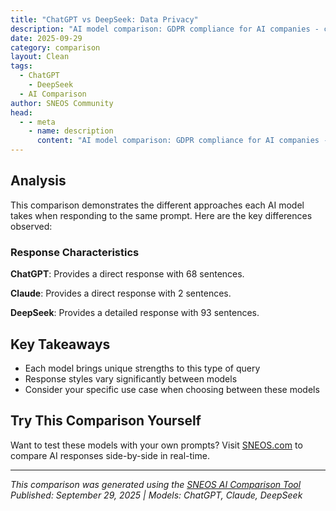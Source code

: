 ```yaml
---
title: "ChatGPT vs DeepSeek: Data Privacy"
description: "AI model comparison: GDPR compliance for AI companies - create a comprehensive privacy policy..."
date: 2025-09-29
category: comparison
layout: Clean
tags:
  - ChatGPT
    - DeepSeek
  - AI Comparison
author: SNEOS Community
head:
  - - meta
    - name: description
      content: "AI model comparison: GDPR compliance for AI companies - create a comprehensive privacy policy..."
---
```


<ChatComparison
  title="ChatGPT vs DeepSeek: Data Privacy"
  prompt="GDPR compliance for AI companies - create a comprehensive privacy policy"
  :responses='{
    "ChatGPT": "Certainly! Below is a comprehensive GDPR-compliant privacy policy tailored for AI companies. This template can be customized to your specific business, services, and data processing activities.\n\n---\n\n**Privacy Policy**\n\n_Last Updated: [Date]_\n\n**1. Introduction**\n\n[Company Name] (\u0022we,\u0022 \u0022our,\u0022 \u0022us\u0022) is committed to protecting and respecting your privacy. This Privacy Policy explains how we collect, use, disclose, and safeguard your personal data when you use our AI products and services, in compliance with the EU General Data Protection Regulation (GDPR) (Regulation (EU) 2016/679).\n\nPlease read this policy carefully to understand our views and practices regarding your personal data and how we will treat it.\n\n**2. Data Controller**\n\n[Company Name]  \nRegistered Address: [Address]  \nContact Email: [Email Address]  \nData Protection Officer (DPO): [Name and Contact]\n\nWe are the data controller responsible for your personal data.\n\n**3. Personal Data We Collect**\n\nWe may collect and process the following data about you:\n\n- **Identity Data:** name, username, date of birth, gender.  \n- **Contact Data:** email address, postal address, phone number.  \n- **Technical Data:** IP address, device type, browser type, operating system, log information, cookies data.  \n- **Usage Data:** interaction with our AI services, including input data, outputs generated, preferences, and settings.  \n- **Communication Data:** correspondence you send to us or we send to you.\n\n**Special Categories of Personal Data:**  \nIf our AI services process any special categories of data (e.g., health data), we will obtain explicit consent or ensure another lawful basis applies.\n\n**4. How We Collect Your Personal Data**\n\n- Directly from you when you use our website, services, or communicate with us.  \n- Automatically through cookies and similar technologies.  \n- From third parties such as analytics providers or public sources, when applicable.\n\n**5. Purposes and Legal Bases for Processing**\n\nWe process your personal data for the following purposes and based on the corresponding legal bases:\n\n| Purpose                         | Legal Basis                                 |\n|--------------------------------|---------------------------------------------|\n| To provide and maintain our AI services | Performance of a contract with you        |\n| To manage your account and provide support | Performance of a contract; Legitimate interests |\n| To improve and develop our AI models and services | Legitimate interests (research and development) |\n| To communicate with you, including marketing (if consented) | Consent or Legitimate interests           |\n| To comply with legal obligations | Legal obligation                            |\n\nWhere you have given consent (e.g., for marketing), you may withdraw it at any time.\n\n**6. Sharing and Disclosure of Personal Data**\n\nWe do not sell your personal data. We may share your personal data with:\n\n- Service providers and partners who perform services on our behalf, under confidentiality agreements.  \n- Legal authorities if required by law or to protect our rights.  \n- In case of a merger, acquisition, or sale of assets, personal data may be transferred as part of the transaction.\n\nWhere applicable, we ensure that third parties provide sufficient guarantees of GDPR compliance.\n\n**7. International Transfers**\n\nIf personal data is transferred outside the European Economic Area (EEA), we will ensure appropriate safeguards, such as Standard Contractual Clauses or adequacy decisions, are in place to protect your data.\n\n**8. Data Retention**\n\nWe retain your personal data only for as long as necessary to fulfill the purposes outlined in this policy, including legal, accounting, or reporting requirements. Retention periods vary depending on the data type and legal obligations.\n\n**9. Your Rights under GDPR**\n\nUnder GDPR, you have the following rights:\n\n- **Right to Access:** Request confirmation of whether your personal data is processed and obtain a copy.  \n- **Right to Rectification:** Correct inaccurate or incomplete data.  \n- **Right to Erasure (\u0022Right to be Forgotten\u0022):** Request deletion of your personal data under certain conditions.  \n- **Right to Restrict Processing:** Limit how we use your data in specific circumstances.  \n- **Right to Data Portability:** Receive your data in a structured, commonly used format.  \n- **Right to Object:** Object to processing based on legitimate interests or direct marketing.  \n- **Rights related to Automated Decision-Making:** Including profiling, you have the right not to be subject to solely automated decisions with significant effects unless safeguards are in place.\n\nTo exercise your rights, please contact us at [contact email].\n\nWe will respond to requests within one month as required by GDPR. In some cases, this period may be extended if requests are complex.\n\n**10. Security Measures**\n\nWe implement appropriate technical and organizational measures to protect your personal data against unauthorized or unlawful processing, accidental loss, destruction, or damage. This includes encryption, access controls, secure servers, and regular security assessments.\n\n**11. Cookies and Tracking Technologies**\n\nWe use cookies and similar technologies to enhance your experience, analyze usage, and provide personalized content. You can manage your cookie preferences through your browser settings or our cookie banner.\n\nFor more details, please see our [Cookie Policy] (link).\n\n**12. Children\u2019s Privacy**\n\nOur services are not directed to individuals under the age of 16. We do not knowingly collect personal data from children under 16. If you believe we have collected such data, please contact us to request deletion.\n\n**13. Changes to This Privacy Policy**\n\nWe may update this policy from time to time to reflect changes in our practices or legal requirements. When we do, we will revise the date at the top and notify you where appropriate.\n\n**14. Contact Us**\n\nIf you have questions or concerns about this privacy policy or our GDPR compliance, please contact:\n\n[Company Name]  \nAttn: Data Protection Officer  \n[Address]  \nEmail: [Email]  \nPhone: [Phone number]\n\nYou also have the right to lodge a complaint with a supervisory authority in your EU member state if you believe your rights under the GDPR have been violated.\n\n---\n\n**Disclaimer:** This privacy policy template is provided for general informational purposes and does not constitute legal advice. We recommend consulting with a qualified GDPR/privacy law expert to tailor this policy to your company\u2019s specific context.\n\n---\n\nIf you would like, I can also help you draft additional documents such as a Data Processing Agreement (DPA) or Terms of Service. Let me know!",
    "DeepSeek": "Of course. Here is a comprehensive privacy policy template specifically designed for an AI company, with a strong emphasis on GDPR compliance.\n\n**Important Disclaimer:** This is a template and should be considered a starting point. It is strongly recommended that you consult with a qualified legal professional to review and customize this policy based on your specific data processing activities, the nature of your AI models, and your exact business model (e.g., B2B, B2C, generative AI, predictive analytics).\n\n---\n\n### **[Your AI Company Name] Privacy Policy**\n\n**Last Updated:** [Date]\n\n#### 1. Introduction\n\nWelcome to [Your AI Company Name] (\u0022we,\u0022 \u0022our,\u0022 or \u0022us\u0022). We develop and provide artificial intelligence (AI) solutions, including [Briefly describe your services, e.g., generative AI platforms, predictive analytics tools, AI-powered chatbots] (collectively, the \u0022Services\u0022).\n\nWe are committed to protecting your privacy and handling your data in an open and transparent manner. This Privacy Policy explains how we collect, use, disclose, and safeguard your personal data when you interact with our Services, website, and platform.\n\nThis policy is crafted in accordance with the EU General Data Protection Regulation (GDPR) and other applicable data protection laws. It outlines your rights and our obligations concerning your personal data.\n\n#### 2. Who We Are (Data Controller)\n\nFor the purposes of the GDPR, [Your AI Company Name], with a registered office at [Your Address], is the \u0022data controller\u0022 of your personal data. This means we determine the purposes and means of the processing.\n\n#### 3. The Data We Collect About You\n\nWe may collect, use, store, and transfer different kinds of personal data, which we have grouped together as follows:\n\n*   **Identity Data:** First name, last name, username or similar identifier, title.\n*   **Contact Data:** Billing address, delivery address, email address, and telephone numbers.\n*   **Technical Data:** Internet protocol (IP) address, your login data, browser type and version, time zone setting and location, browser plug-in types and versions, operating system and platform, and other technology on the devices you use to access our Services.\n*   **Profile Data:** Your username and password, your preferences, feedback, and survey responses.\n*   **Usage Data:** Information about how you use our Services, including the prompts you input, the outputs generated by our AI, and your interaction with the platform.\n*   **Marketing and Communications Data:** Your preferences in receiving marketing from us and our third parties and your communication preferences.\n\nWe also collect, use, and share **Aggregated Data** such as statistical or demographic data for any purpose. Aggregated Data is not considered personal data as it does not directly or indirectly reveal your identity.\n\n**Special Category Data:** Our Services are not intended to process \u0022special categories\u0022 of personal data (e.g., data revealing racial or ethnic origin, political opinions, religious or philosophical beliefs, genetic data, biometric data for the purpose of uniquely identifying a natural person, data concerning health, or data concerning a person\u0027s sex life or sexual orientation). **You must not provide this type of data to our AI models.** If we become aware that we have inadvertently received such data, we will take immediate steps to delete it, unless we are required by law to retain it.\n\n#### 4. How We Use Your Personal Data\n\nWe will only use your personal data when the law allows us to. Our primary lawful bases for processing are:\n\n*   **Performance of a Contract:** To fulfill our obligations under a contract with you (e.g., to provide you with the Services you have subscribed to).\n*   **Legitimate Interests:** To operate and improve our business and Services, where your interests and fundamental rights do not override those interests.\n*   **Consent:** In specific situations where we have asked for your explicit consent (e.g., for certain marketing communications). You can withdraw your consent at any time.\n*   **Legal Obligation:** To comply with legal or regulatory requirements.\n\nThe table below describes our processing purposes and the lawful bases we rely on.\n\n| Purpose/Activity | Type of Data | Lawful Basis for Processing |\n| :--- | :--- | :--- |\n| To register you as a new customer | Identity, Contact | Performance of a Contract |\n| To deliver our Services, including AI processing | Identity, Contact, Profile, Usage | Performance of a Contract, Legitimate Interests (to improve our AI models) |\n| To manage our relationship with you (e.g., notify of changes) | Identity, Contact, Profile, Marketing | Performance of a Contract, Legal Obligation |\n| To administer and protect our business and website | Identity, Contact, Technical | Legitimate Interests (for running our business, network security) |\n| To use data analytics to improve our website, AI models, and user experience | Technical, Usage | Legitimate Interests (to define types of customers for our services, to keep our website updated and relevant) |\n| To make suggestions and recommendations to you about services that may be of interest | Identity, Contact, Technical, Usage, Profile | Legitimate Interests or Consent (depending on the context) |\n\n#### 5. AI Model Training and Data Usage\n\nA key aspect of our Services involves the continuous improvement of our AI models. We want to be transparent about how your data is used in this context.\n\n*   **Training Data:** Our AI models are trained on large datasets, which may include publicly available information and data you provide through your use of the Services (such as prompts and generated outputs).\n*   **Anonymization and Aggregation:** For the purpose of model training and improvement, we typically **anonymize and aggregate** user data. This process is designed to remove any identifiers that could link the information back to you personally.\n*   **Human Review:** In some cases, inputs and outputs may be reviewed by our trained personnel or trusted third-party vendors to ensure quality, safety, and to improve the AI\u0027s performance. These reviewers are bound by strict confidentiality obligations.\n*   **Your Control:** You may have options to opt-out of having your data used for model training. Please see the \u0022Your Data Protection Rights\u0022 section below or contact us at [GDPR Request Email Address].\n\n#### 6. Data Sharing and International Transfers\n\nWe may share your personal data with the following parties:\n\n*   **Service Providers:** Third-party vendors who provide services on our behalf (e.g., cloud hosting, data storage, payment processing, customer support, and AI model evaluation). These providers are bound by contractual obligations to keep personal data confidential and use it only for the purposes we specify.\n*   **Professional Advisers:** Lawyers, bankers, auditors, and insurers.\n*   **Authorities:** Where required by law or to protect our rights.\n\n**International Transfers:** We operate globally and may transfer your personal data outside the European Economic Area (EEA). When we do, we ensure a similar degree of protection is afforded to it by using one of the following safeguards:\n*   Transferring data to countries deemed to provide an adequate level of protection.\n*   Using specific contracts (the European Commission\u0027s Standard Contractual Clauses) approved for use in the UK and EEA which give personal data the same protection it has in these regions.\n\nYou can contact us for details of the specific mechanisms we use.\n\n#### 7. Data Security\n\nWe have implemented appropriate technical and organizational security measures designed to prevent your personal data from being accidentally lost, used, or accessed in an unauthorized way, altered, or disclosed. These include encryption, access controls, and secure development practices.\n\n#### 8. Data Retention\n\nWe will only retain your personal data for as long as reasonably necessary to fulfill the purposes we collected it for, including for the purposes of satisfying any legal, accounting, or reporting requirements. To determine the appropriate retention period, we consider the amount, nature, and sensitivity of the data and the potential risk of harm from unauthorized use or disclosure.\n\n#### 9. Your Data Protection Rights Under GDPR\n\nUnder the GDPR, you have the following rights:\n\n*   **Right of Access:** You can request a copy of the personal data we hold about you.\n*   **Right to Rectification:** You can request correction of inaccurate or incomplete data.\n*   **Right to Erasure (\u0022Right to be Forgotten\u0022):** You can request the deletion of your personal data under certain circumstances.\n*   **Right to Restrict Processing:** You can request that we suspend the processing of your personal data.\n*   **Right to Data Portability:** You can request a machine-readable copy of your data to transfer to another service.\n*   **Right to Object:** You can object to processing based on our legitimate interests.\n*   **Rights related to Automated Decision-Making:** You have the right not to be subject to a decision based solely on automated processing, including profiling, which produces legal effects concerning you or similarly significantly affects you. (We will inform you if any of our Services involve such processing).\n\nTo exercise any of these rights, please contact us using the details in Section 11.\n\n#### 10. Cookies and Similar Technologies\n\nOur website uses cookies and similar tracking technologies to distinguish you from other users. This helps us provide you with a good experience and allows us to improve our site. You can set your browser to refuse all or some browser cookies, but this may impair website functionality.\n\n#### 11. Contact Us \u0026 Data Protection Officer\n\nIf you have any questions about this privacy policy or our privacy practices, or to exercise your data protection rights, please contact us at:\n\n**Email:** [privacy@yourcompany.com]\n**Postal Address:** [Your Company Address, Attn: Data Privacy]\n\nWe have appointed a Data Protection Officer (DPO) who is responsible for overseeing questions in relation to this privacy policy. If you wish to contact our DPO directly, please email [dpo@yourcompany.com].\n\n#### 12. Complaints\n\nYou have the right to"
  }'
  published-date="16:28"
/>

## Analysis

This comparison demonstrates the different approaches each AI model takes when responding to the same prompt. Here are the key differences observed:

### Response Characteristics

**ChatGPT**: Provides a direct response with 68 sentences. 

**Claude**: Provides a direct response with 2 sentences. 

**DeepSeek**: Provides a detailed response with 93 sentences. 

## Key Takeaways

- Each model brings unique strengths to this type of query
- Response styles vary significantly between models
- Consider your specific use case when choosing between these models

## Try This Comparison Yourself

Want to test these models with your own prompts? Visit [SNEOS.com](https://sneos.com) to compare AI responses side-by-side in real-time.

---

*This comparison was generated using the [SNEOS AI Comparison Tool](https://sneos.com)*
*Published: September 29, 2025 | Models: ChatGPT, Claude, DeepSeek*
